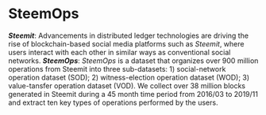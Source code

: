 # SteemOps
***Steemit***: Advancements in distributed ledger technologies are driving the rise of blockchain-based social media platforms such as *Steemit*, where users interact with each other in similar ways as conventional social networks. 
***SteemOps***: *SteemOps* is a dataset that organizes over 900 million operations from Steemit into three sub-datasets: 1) social-network operation dataset (SOD); 2) witness-election operation dataset (WOD); 3) value-tansfer operation dataset (VOD). We collect over 38 million blocks generated in Steemit during a 45 month time period from 2016/03 to 2019/11 and extract ten key types of operations performed by the users.
